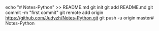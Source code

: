 echo "# Notes-Python" >> README.md
git init
git add README.md
git commit -m "first commit"
git remote add origin https://github.com/Judyzh/Notes-Python.git
git push -u origin master# Notes-Python
